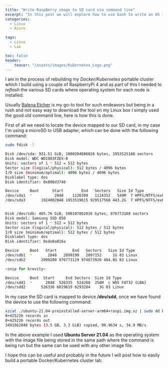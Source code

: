 ```yaml
---
title: "Write RaspBerry image to SD card via command line"
excerpt: "In this post we will explore how to use bash to write an OS image to an SD card for use with RaspBerryPI"
categories:
  - Linux
  - Azure

tags:
  - Linux
  - Lab

toc: false
header:
    teaser: "/assets/images/Kubernetes_Logo.png"
---
```


I am in the process of rebuilding my *Docker/Kubernetes* portable cluster which I build using a couple of RaspberryPi 4 and as part of this I needed to *reflash* the various SD cards where operating system for each node is installed.

Usually [Balena Etcher](https://www.balena.io/etcher/) is my go-to tool for such endeavors but being in a rush and not easy way to download the tool on my Linux box I simply used the good old command line, here is how this is done.

First of all we need to locate the device mapped to our SD card, in my case I'm using a microSD to USB adapter, which can be done with the following command:

```bash
sudo fdisk -l

Disk /dev/sda: 931.51 GiB, 1000204886016 bytes, 1953525168 sectors
Disk model: WDC WD1003FZEX-0
Units: sectors of 1 * 512 = 512 bytes
Sector size (logical/physical): 512 bytes / 4096 bytes
I/O size (minimum/optimal): 4096 bytes / 4096 bytes
Disklabel type: dos
Disk identifier: 0x806d3748

Device     Boot      Start        End   Sectors   Size Id Type
/dev/sda1  *          2048    1126399   1124352   549M  7 HPFS/NTFS/exFAT
/dev/sda3       1024002048 1953519615 929517568 443.2G  7 HPFS/NTFS/exFAT


Disk /dev/sdb: 465.76 GiB, 500107862016 bytes, 976773168 sectors
Disk model: Samsung SSD 850 
Units: sectors of 1 * 512 = 512 bytes
Sector size (logical/physical): 512 bytes / 512 bytes
I/O size (minimum/optimal): 512 bytes / 512 bytes
Disklabel type: dos
Disk identifier: 0xde0a016a

Device     Boot   Start       End   Sectors   Size Id Type
/dev/sdb1  *       2048   2099199   2097152     1G 83 Linux
/dev/sdb2       2099200 976773119 974673920 464.8G 83 Linux

<snip for brevity>

Device     Boot  Start     End Sectors  Size Id Type
/dev/sdd1  *      2048  526335  524288  256M  c W95 FAT32 (LBA)
/dev/sdd2       526336 6819619 6293284    3G 83 Linux
```

In my case the SD card is mapped to device **/dev/sdd**, once we have found the device to use the following command:

```bash
xzcat ./ubuntu-21.04-preinstalled-server-arm64+raspi.img.xz | sudo dd bs=4M of=/dev/sdd conv=fsync
0+425226 records in
0+425226 records out
3491662848 bytes (3.5 GB, 3.3 GiB) copied, 99.9634 s, 34.9 MB/s
```

In the above example I used **Ubuntu Server 21.04** as the operating system with the image file being stored in the same path where the command is being run but the same can be used with any other image file.

I hope this can be useful and probably in the future I will post how to easily build a portable Docker/Kubernetes cluster lab.
